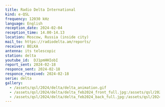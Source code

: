 ```yaml
---
title: Radio Delta International
kind: e-QSL
frequency: 12030 kHz
language: English
reception_date: 2024-02-04
reception_time: 14.00-14.13
location: Moscow, Russia (inside city)
mail_to: https://radiodelta.am/reports/
receiver: BELKA
antenna: its telescopic
station: delta
youtube_id:  DJ1pmHHIobI
report_sent: 2024-02-18
responce_sent: 2024-02-18
responce_received: 2024-02-18
serie: delta
gallery:
  - /assets/qsl/2024/delta/delta_animation.gif
  - /assets/qsl/2024/delta/delta_feb2024_front_full.jpg:/assets/qsl/2024/delta/delta_feb2024_front_small.jpg
  - /assets/qsl/2024/delta/delta_feb2024_back_full.jpg:/assets/qsl/2024/delta/delta_feb2024_back_small.jpg
---
```

